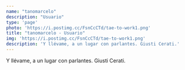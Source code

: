```yaml
---
name: "tanomarcelo"
description: "Usuario"
type: 'page'
photo: 'https://i.postimg.cc/FsnCcCTd/tae-to-work1.png'
title: "tanomarcelo - Usuario"
img: 'https://i.postimg.cc/FsnCcCTd/tae-to-work1.png'
description: 'Y llévame, a un lugar con parlantes. Giusti Cerati.'
---
```


Y llévame, a un lugar con parlantes. Giusti Cerati.
